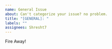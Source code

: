 ```yaml
---
name: General Issue
about: Can't categorize your issue? no problem.
title: "[GENERAL]: "
labels: ""
assignees: Shresht7
---
```


Fire Away!
